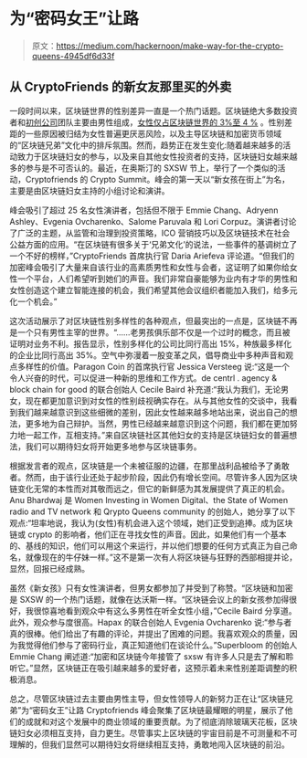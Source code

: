 # 为“密码女王”让路

> 原文：<https://medium.com/hackernoon/make-way-for-the-crypto-queens-4945df6d33f>

## 从 CryptoFriends 的新女友那里买的外卖

一段时间以来，区块链世界的性别差异一直是一个热门话题。区块链绝大多数投资者和[初创公司](https://hackernoon.com/tagged/startup)团队主要由男性组成，[女性仅占区块链世界的 3%至 4 %](http://www.cbc.ca/news/business/bitcoin-s-gender-divide-could-be-a-bad-sign-experts-say-1.4458884) 。性别差距的一些原因被归结为女性普遍更厌恶风险，以及主导区块链和加密货币领域的“区块链兄弟”文化中的排斥氛围。然而，趋势正在发生变化:随着越来越多的活动致力于区块链妇女的参与，以及来自其他女性投资者的支持，区块链妇女越来越多的参与是不可否认的。最近，在奥斯汀的 SXSW 节上，举行了一个类似的活动，Cryptofriends 的 Crypto Summit。峰会的第一天以“新女孩在街上”为名，主要是由区块链妇女主持的小组讨论和演讲。

峰会吸引了超过 25 名女性演讲者，包括但不限于 Emmie Chang、Adryenn Ashley、Evgenia Ovcharenko、Salome Paruvala 和 Lori Corpuz。演讲者讨论了广泛的主题，从监管和治理到投资策略，ICO 营销技巧以及区块链技术在社会公益方面的应用。“在区块链有很多关于‘兄弟文化’的说法，一些事件的基调树立了一个不好的榜样，”CryptoFriends 首席执行官 Daria Ariefeva 评论道。“但我们的加密峰会吸引了大量来自该行业的高素质男性和女性与会者，这证明了如果你给女性一个平台，人们希望听到她们的声音。我们非常自豪能够为业内有才华的男性和女性创造这个建立智能连接的机会，我们希望其他会议组织者能加入我们，给多元化一个机会。”

这次活动展示了对区块链性别多样性的各种观点，但最突出的一点是，区块链不再是一个只有男性主宰的世界。“……老男孩俱乐部不仅是一个过时的概念，而且被证明对业务不利。报告显示，性别多样化的公司比同行高出 15%，种族最多样化的企业比同行高出 35%。空气中弥漫着一股变革之风，倡导商业中多种声音和观点多样性的价值。Paragon Coin 的首席执行官 Jessica Versteeg 说:“这是一个令人兴奋的时代，可以促进一种新的思维和工作方式。de centrl . agency & block chain for good 的联合创始人 Cecile Baird 补充道:“我认为我们，无论男女，现在都更加意识到对女性的性别歧视确实存在。从与其他女性的交谈中，我看到我们越来越意识到这些细微的差别，因此女性越来越多地站出来，说出自己的想法，更多地为自己辩护。当然，男性已经越来越意识到这个问题，我们都在更加努力地一起工作，互相支持。”来自区块链社区其他妇女的支持是区块链妇女的普遍想法，我们可以期待妇女将开始更多地参与区块链事务。

根据发言者的观点，区块链是一个未被征服的边疆，在那里战利品被给予了勇敢者。然而，由于该行业还处于起步阶段，因此仍有增长空间。尽管许多人因为区块链变化无常的本性而对其敬而远之，但它的新鲜感为其发展提供了真正的机会。Anu Bhardwaj 是 Women Investing in Women Digital、the State of Women radio and TV network 和 Qrypto Queens community 的创始人，她分享了以下观点:“坦率地说，我认为(女性)有机会进入这个领域，她们正受到追捧。成为区块链或 crypto 的影响者，他们正在寻找女性的声音。因此，如果他们有一个基本的、基线的知识，他们可以用这个来运行，并以他们想要的任何方式真正为自己命名，就像现在的牛仔妹一样。”这不是第一次有人将区块链与狂野的西部相提并论，显然，回报已经成熟。

虽然《新女孩》只有女性演讲者，但男女都参加了并受到了称赞。“区块链和加密是 SXSW 的一个热门话题，就像在达沃斯一样。“区块链会议上的新女孩参加得很好，我很惊喜地看到观众中有这么多男性在听全女性小组，”Cecile Baird 分享道。此外，观众参与度很高。Hapax 的联合创始人 Evgenia Ovcharenko 说:“参与者真的很棒。他们给出了有趣的评论，并提出了困难的问题。我喜欢观众的质量，因为我觉得他们参与了密码行业，真正知道他们在谈论什么。”Superbloom 的创始人 Emmie Chang 阐述道:“加密和区块链今年接管了 sxsw 有许多人只是去了解和聆听它。”显然，区块链正在吸引越来越多的爱好者，这预示着未来性别差距调整的积极消息。

总之，尽管区块链过去主要由男性主导，但女性领导人的新努力正在让“区块链兄弟”为“密码女王”让路 Cryptofriends 峰会聚集了区块链最耀眼的明星，展示了他们的成就和对这个发展中的商业领域的重要贡献。为了彻底消除玻璃天花板，区块链妇女必须相互支持，自力更生。尽管事实上区块链的宇宙目前是不可测量和不可理解的，但我们显然可以期待妇女将继续相互支持，勇敢地闯入区块链的前沿。